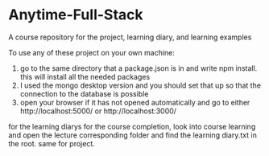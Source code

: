 # Anytime-Full-Stack

A course repository for the project, learning diary, and learning examples

To use any of these project on your own machine:

1. go to the same directory that a package.json is in and write npm install. this will install all the needed packages
2. I used the mongo desktop version and you should set that up so that the connection to the database is possible
3. open your browser if it has not opened automatically and go to either http://localhost:5000/ or http://localhost:3000/

for the learning diarys for the course completion, look into course learning and open the lecture corresponding folder and find the learning diary.txt in the root. same for project.
